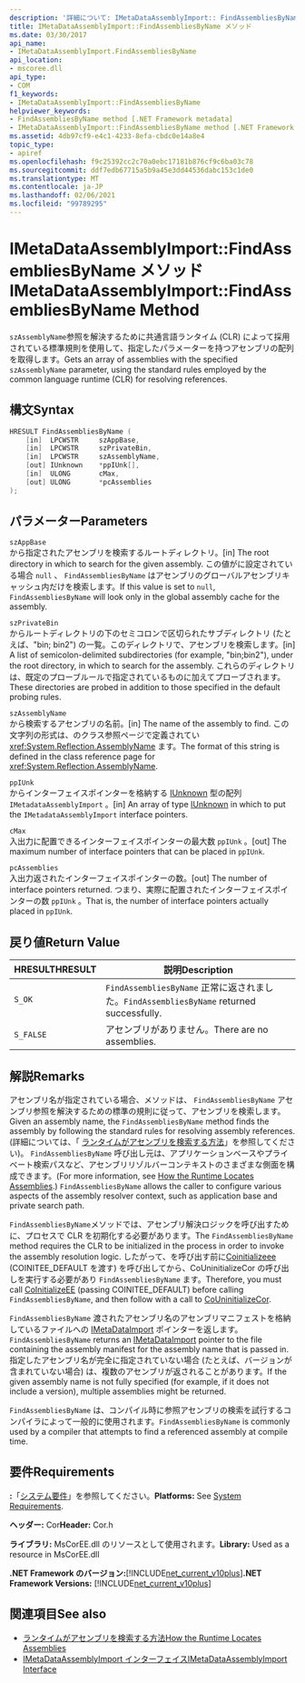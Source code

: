 ```yaml
---
description: '詳細について: IMetaDataAssemblyImport:: FindAssembliesByName メソッド'
title: IMetaDataAssemblyImport::FindAssembliesByName メソッド
ms.date: 03/30/2017
api_name:
- IMetaDataAssemblyImport.FindAssembliesByName
api_location:
- mscoree.dll
api_type:
- COM
f1_keywords:
- IMetaDataAssemblyImport::FindAssembliesByName
helpviewer_keywords:
- FindAssembliesByName method [.NET Framework metadata]
- IMetaDataAssemblyImport::FindAssembliesByName method [.NET Framework metadata]
ms.assetid: 4db97cf9-e4c1-4233-8efa-cbdc0e14a8e4
topic_type:
- apiref
ms.openlocfilehash: f9c25392cc2c70a0ebc17181b876cf9c6ba03c78
ms.sourcegitcommit: ddf7edb67715a5b9a45e3dd44536dabc153c1de0
ms.translationtype: MT
ms.contentlocale: ja-JP
ms.lasthandoff: 02/06/2021
ms.locfileid: "99789295"
---
```

# <a name="imetadataassemblyimportfindassembliesbyname-method"></a><span data-ttu-id="d772e-103">IMetaDataAssemblyImport::FindAssembliesByName メソッド</span><span class="sxs-lookup"><span data-stu-id="d772e-103">IMetaDataAssemblyImport::FindAssembliesByName Method</span></span>

<span data-ttu-id="d772e-104">`szAssemblyName`参照を解決するために共通言語ランタイム (CLR) によって採用されている標準規則を使用して、指定したパラメーターを持つアセンブリの配列を取得します。</span><span class="sxs-lookup"><span data-stu-id="d772e-104">Gets an array of assemblies with the specified `szAssemblyName` parameter, using the standard rules employed by the common language runtime (CLR) for resolving references.</span></span>  
  
## <a name="syntax"></a><span data-ttu-id="d772e-105">構文</span><span class="sxs-lookup"><span data-stu-id="d772e-105">Syntax</span></span>  
  
```cpp  
HRESULT FindAssembliesByName (  
    [in]  LPCWSTR     szAppBase,
    [in]  LPCWSTR     szPrivateBin,
    [in]  LPCWSTR     szAssemblyName,
    [out] IUnknown    *ppIUnk[],
    [in]  ULONG       cMax,
    [out] ULONG       *pcAssemblies  
);  
```  
  
## <a name="parameters"></a><span data-ttu-id="d772e-106">パラメーター</span><span class="sxs-lookup"><span data-stu-id="d772e-106">Parameters</span></span>  

 `szAppBase`  
 <span data-ttu-id="d772e-107">から指定されたアセンブリを検索するルートディレクトリ。</span><span class="sxs-lookup"><span data-stu-id="d772e-107">[in] The root directory in which to search for the given assembly.</span></span> <span data-ttu-id="d772e-108">この値がに設定されている場合 `null` 、 `FindAssembliesByName` はアセンブリのグローバルアセンブリキャッシュ内だけを検索します。</span><span class="sxs-lookup"><span data-stu-id="d772e-108">If this value is set to `null`, `FindAssembliesByName` will look only in the global assembly cache for the assembly.</span></span>  
  
 `szPrivateBin`  
 <span data-ttu-id="d772e-109">からルートディレクトリの下のセミコロンで区切られたサブディレクトリ (たとえば、"bin; bin2") の一覧。このディレクトリで、アセンブリを検索します。</span><span class="sxs-lookup"><span data-stu-id="d772e-109">[in] A list of semicolon-delimited subdirectories (for example, "bin;bin2"), under the root directory, in which to search for the assembly.</span></span> <span data-ttu-id="d772e-110">これらのディレクトリは、既定のプローブルールで指定されているものに加えてプローブされます。</span><span class="sxs-lookup"><span data-stu-id="d772e-110">These directories are probed in addition to those specified in the default probing rules.</span></span>  
  
 `szAssemblyName`  
 <span data-ttu-id="d772e-111">から検索するアセンブリの名前。</span><span class="sxs-lookup"><span data-stu-id="d772e-111">[in] The name of the assembly to find.</span></span> <span data-ttu-id="d772e-112">この文字列の形式は、のクラス参照ページで定義されてい <xref:System.Reflection.AssemblyName> ます。</span><span class="sxs-lookup"><span data-stu-id="d772e-112">The format of this string is defined in the class reference page for <xref:System.Reflection.AssemblyName>.</span></span>  
  
 `ppIUnk`  
 <span data-ttu-id="d772e-113">からインターフェイスポインターを格納する [IUnknown](/cpp/atl/iunknown) 型の配列 `IMetadataAssemblyImport` 。</span><span class="sxs-lookup"><span data-stu-id="d772e-113">[in] An array of type [IUnknown](/cpp/atl/iunknown) in which to put the `IMetadataAssemblyImport` interface pointers.</span></span>  
  
 `cMax`  
 <span data-ttu-id="d772e-114">入出力に配置できるインターフェイスポインターの最大数 `ppIUnk` 。</span><span class="sxs-lookup"><span data-stu-id="d772e-114">[out] The maximum number of interface pointers that can be placed in `ppIUnk`.</span></span>  
  
 `pcAssemblies`  
 <span data-ttu-id="d772e-115">入出力返されたインターフェイスポインターの数。</span><span class="sxs-lookup"><span data-stu-id="d772e-115">[out] The number of interface pointers returned.</span></span> <span data-ttu-id="d772e-116">つまり、実際に配置されたインターフェイスポインターの数 `ppIUnk` 。</span><span class="sxs-lookup"><span data-stu-id="d772e-116">That is, the number of interface pointers actually placed in `ppIUnk`.</span></span>  
  
## <a name="return-value"></a><span data-ttu-id="d772e-117">戻り値</span><span class="sxs-lookup"><span data-stu-id="d772e-117">Return Value</span></span>  
  
|<span data-ttu-id="d772e-118">HRESULT</span><span class="sxs-lookup"><span data-stu-id="d772e-118">HRESULT</span></span>|<span data-ttu-id="d772e-119">説明</span><span class="sxs-lookup"><span data-stu-id="d772e-119">Description</span></span>|  
|-------------|-----------------|  
|`S_OK`|<span data-ttu-id="d772e-120">`FindAssembliesByName` 正常に返されました。</span><span class="sxs-lookup"><span data-stu-id="d772e-120">`FindAssembliesByName` returned successfully.</span></span>|  
|`S_FALSE`|<span data-ttu-id="d772e-121">アセンブリがありません。</span><span class="sxs-lookup"><span data-stu-id="d772e-121">There are no assemblies.</span></span>|  
  
## <a name="remarks"></a><span data-ttu-id="d772e-122">解説</span><span class="sxs-lookup"><span data-stu-id="d772e-122">Remarks</span></span>  

 <span data-ttu-id="d772e-123">アセンブリ名が指定されている場合、メソッドは、 `FindAssembliesByName` アセンブリ参照を解決するための標準の規則に従って、アセンブリを検索します。</span><span class="sxs-lookup"><span data-stu-id="d772e-123">Given an assembly name, the `FindAssembliesByName` method finds the assembly by following the standard rules for resolving assembly references.</span></span> <span data-ttu-id="d772e-124">(詳細については、「 [ランタイムがアセンブリを検索する方法](../../deployment/how-the-runtime-locates-assemblies.md)」を参照してください)。 `FindAssembliesByName` 呼び出し元は、アプリケーションベースやプライベート検索パスなど、アセンブリリゾルバーコンテキストのさまざまな側面を構成できます。</span><span class="sxs-lookup"><span data-stu-id="d772e-124">(For more information, see [How the Runtime Locates Assemblies](../../deployment/how-the-runtime-locates-assemblies.md).) `FindAssembliesByName` allows the caller to configure various aspects of the assembly resolver context, such as application base and private search path.</span></span>  
  
 <span data-ttu-id="d772e-125">`FindAssembliesByName`メソッドでは、アセンブリ解決ロジックを呼び出すために、プロセスで CLR を初期化する必要があります。</span><span class="sxs-lookup"><span data-stu-id="d772e-125">The `FindAssembliesByName` method requires the CLR to be initialized in the process in order to invoke the assembly resolution logic.</span></span> <span data-ttu-id="d772e-126">したがって、を呼び出す前に[Coinitializeee](../hosting/coinitializeee-function.md) (COINITEE_DEFAULT を渡す) を呼び出してから、CoUninitializeCor の呼び出しを実行する必要があり `FindAssembliesByName` [](../hosting/couninitializecor-function.md)ます。</span><span class="sxs-lookup"><span data-stu-id="d772e-126">Therefore, you must call [CoInitializeEE](../hosting/coinitializeee-function.md) (passing COINITEE_DEFAULT) before calling `FindAssembliesByName`, and then follow with a call to [CoUninitializeCor](../hosting/couninitializecor-function.md).</span></span>  
  
 <span data-ttu-id="d772e-127">`FindAssembliesByName` 渡されたアセンブリ名のアセンブリマニフェストを格納しているファイルへの [IMetaDataImport](imetadataimport-interface.md) ポインターを返します。</span><span class="sxs-lookup"><span data-stu-id="d772e-127">`FindAssembliesByName` returns an [IMetaDataImport](imetadataimport-interface.md) pointer to the file containing the assembly manifest for the assembly name that is passed in.</span></span> <span data-ttu-id="d772e-128">指定したアセンブリ名が完全に指定されていない場合 (たとえば、バージョンが含まれていない場合) は、複数のアセンブリが返されることがあります。</span><span class="sxs-lookup"><span data-stu-id="d772e-128">If the given assembly name is not fully specified (for example, if it does not include a version), multiple assemblies might be returned.</span></span>  
  
 <span data-ttu-id="d772e-129">`FindAssembliesByName` は、コンパイル時に参照アセンブリの検索を試行するコンパイラによって一般的に使用されます。</span><span class="sxs-lookup"><span data-stu-id="d772e-129">`FindAssembliesByName` is commonly used by a compiler that attempts to find a referenced assembly at compile time.</span></span>  
  
## <a name="requirements"></a><span data-ttu-id="d772e-130">要件</span><span class="sxs-lookup"><span data-stu-id="d772e-130">Requirements</span></span>  

 <span data-ttu-id="d772e-131">**:**「[システム要件](../../get-started/system-requirements.md)」を参照してください。</span><span class="sxs-lookup"><span data-stu-id="d772e-131">**Platforms:** See [System Requirements](../../get-started/system-requirements.md).</span></span>  
  
 <span data-ttu-id="d772e-132">**ヘッダー:** Cor</span><span class="sxs-lookup"><span data-stu-id="d772e-132">**Header:** Cor.h</span></span>  
  
 <span data-ttu-id="d772e-133">**ライブラリ:** MsCorEE.dll のリソースとして使用されます。</span><span class="sxs-lookup"><span data-stu-id="d772e-133">**Library:** Used as a resource in MsCorEE.dll</span></span>  
  
 <span data-ttu-id="d772e-134">**.NET Framework のバージョン:**[!INCLUDE[net_current_v10plus](../../../../includes/net-current-v10plus-md.md)]</span><span class="sxs-lookup"><span data-stu-id="d772e-134">**.NET Framework Versions:** [!INCLUDE[net_current_v10plus](../../../../includes/net-current-v10plus-md.md)]</span></span>  
  
## <a name="see-also"></a><span data-ttu-id="d772e-135">関連項目</span><span class="sxs-lookup"><span data-stu-id="d772e-135">See also</span></span>

- [<span data-ttu-id="d772e-136">ランタイムがアセンブリを検索する方法</span><span class="sxs-lookup"><span data-stu-id="d772e-136">How the Runtime Locates Assemblies</span></span>](../../deployment/how-the-runtime-locates-assemblies.md)
- [<span data-ttu-id="d772e-137">IMetaDataAssemblyImport インターフェイス</span><span class="sxs-lookup"><span data-stu-id="d772e-137">IMetaDataAssemblyImport Interface</span></span>](imetadataassemblyimport-interface.md)
